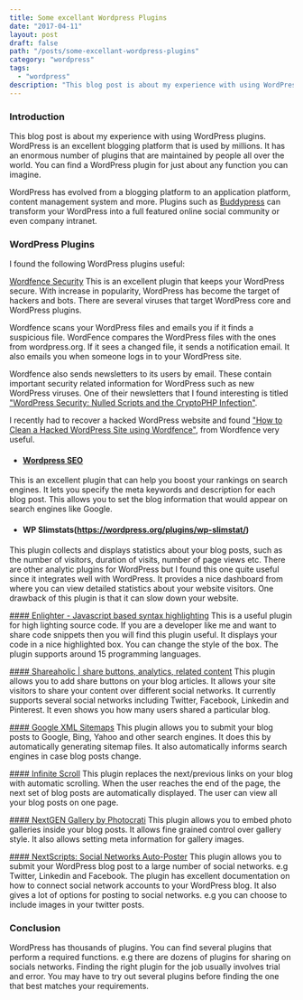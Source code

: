 ```yaml
---
title: Some excellant Wordpress Plugins
date: "2017-04-11"
layout: post
draft: false
path: "/posts/some-excellant-wordpress-plugins"
category: "wordpress"
tags:
  - "wordpress"
description: "This blog post is about my experience with using WordPress plugins. WordPress is an excellent blogging platform that is used by millions. It has an enormous number of plugins that are maintained by people all over the world. You can find a WordPress plugin for just about any function you can imagine."
---
```


### Introduction
This blog post is about my experience with using WordPress plugins. WordPress is an excellent blogging platform that is used by millions. It has an enormous number of plugins that are maintained by people all over the world. You can find a WordPress plugin for just about any function you can imagine.

WordPress has evolved from a blogging platform to an application platform, content management system and more. Plugins such as [Buddypress](https://wordpress.org/plugins/buddypress/) can transform your WordPress into a full featured online social community or even company intranet.

### WordPress Plugins
I found the following WordPress plugins useful:

[Wordfence Security](https://wordpress.org/plugins/wordfence)
This is an excellent plugin that keeps your WordPress secure. With increase in popularity, WordPress has become the target of hackers and bots. There are several viruses that target WordPress core and WordPress plugins.

Wordfence scans your WordPress files and emails you if it finds a suspicious file. WordFence compares the WordPress files with the ones from wordpress.org. If it sees a changed file, it sends a notification email. It also emails you when someone logs in to your WordPress site.

Wordfence also sends newsletters to its users by email. These contain important security related information for WordPress such as new WordPress viruses. One of their newsletters that I found interesting is titled ["WordPress Security: Nulled Scripts and the CryptoPHP Infection"](https://www.wordfence.com/blog/2014/11/wordpress-security-nulled-scripts-cryptophp-infection/).

I recently had to recover a hacked WordPress website and found ["How to Clean a Hacked WordPress Site using Wordfence"](https://www.wordfence.com/docs/how-to-clean-a-hacked-wordpress-site-using-wordfence/), from Wordfence very useful.

* #### [Wordpress SEO](https://wordpress.org/plugins/wordpress-seo)
This is an excellent plugin that can help you boost your rankings on search engines. It lets you specify the meta keywords and description for each blog post. This allows you to set the blog information that would appear on search engines like Google.

* #### WP Slimstats(https://wordpress.org/plugins/wp-slimstat/)
This plugin collects and displays statistics about your blog posts, such as the number of visitors, duration of visits, number of page views etc. There are other analytic plugins for WordPress but I found this one quite useful since it integrates well with WordPress. It provides a nice dashboard from where you can view detailed statistics about your website visitors. One drawback of this plugin is that it can slow down your website.

[#### Enlighter - Javascript based syntax highlighting](https://wordpress.org/plugins/enlighter/)
This is a useful plugin for high lighting source code. If you are a developer like me and want to share code snippets then you will find this plugin useful. It displays your code in a nice highlighted box. You can change the style of the box. The plugin supports around 15 programming languages.

[#### Shareaholic | share buttons, analytics, related content](https://wordpress.org/plugins/shareaholic/)
This plugin allows you to add share buttons on your blog articles. It allows your site visitors to share your content over different social networks. It currently supports several social networks including Twitter, Facebook, Linkedin and Pinterest. It even shows you how many users shared a particular blog.

[#### Google XML Sitemaps](https://wordpress.org/plugins/google-sitemap-generator/)
This plugin allows you to submit your blog posts to Google, Bing, Yahoo and other search engines. It does this by automatically generating sitemap files. It also automatically informs search engines in case blog posts change.

[#### Infinite Scroll](https://wordpress.org/plugins/infinite-scroll/)
This plugin replaces the next/previous links on your blog with automatic scrolling. When the user reaches the end of the page, the next set of blog posts are automatically displayed. The user can view all your blog posts on one page.

[#### NextGEN Gallery by Photocrati](http://www.nextgen-gallery.com/)
This plugin allows you to embed photo galleries inside your blog posts. It allows fine grained control over gallery style. It also allows setting meta information for gallery images.

[#### NextScripts: Social Networks Auto-Poster](https://wordpress.org/plugins/social-networks-auto-poster-facebook-twitter-g/)
This plugin allows you to submit your WordPress blog post to a large number of social networks. e.g Twitter, Linkedin and Facebook. The plugin has excellent documentation on how to connect social network accounts to your WordPress blog. It also gives a lot of options for posting to social networks. e.g you can choose to include images in your twitter posts.

### Conclusion
WordPress has thousands of plugins. You can find several plugins that perform a required functions. e.g there are dozens of plugins for sharing on socials networks. Finding the right plugin for the job usually involves trial and error. You may have to try out several plugins before finding the one that best matches your requirements.
